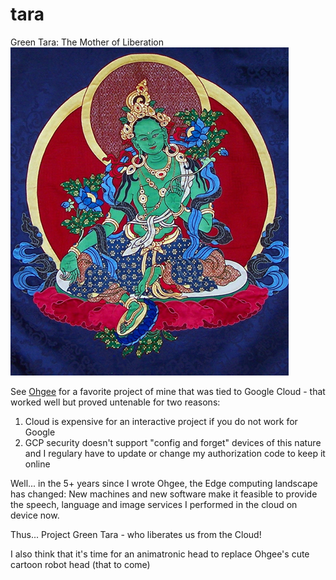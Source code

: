 # tara

Green Tara: The Mother of Liberation
![The Goddess](img/Green-Tara.jpg?raw=true "Tara")

See [Ohgee](https://www.github.com/raygeeknyc/ohgee) for a favorite project of mine that was tied to Google Cloud - that worked well but proved untenable for two reasons:
1) Cloud is expensive for an interactive project if you do not work for Google
2) GCP security doesn't support "config and forget" devices of this nature and I regulary have to update or change my authorization code to keep it online

Well... in the 5+ years since I wrote Ohgee, the Edge computing landscape has changed: New machines and new software make it feasible to provide the speech, language and image services I performed in the cloud on device now.

Thus... Project Green Tara - who liberates us from the Cloud!

I also think that it's time for an animatronic head to replace Ohgee's cute cartoon robot head
(that to come)
